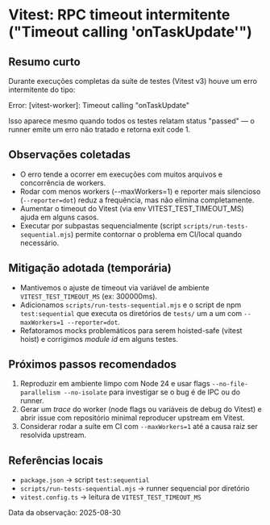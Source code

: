 <!-- SPDX-License-Identifier: MIT -->

# Vitest: RPC timeout intermitente ("Timeout calling 'onTaskUpdate'")

## Resumo curto

Durante execuções completas da suíte de testes (Vitest v3) houve um erro intermitente do tipo:

Error: [vitest-worker]: Timeout calling "onTaskUpdate"

Isso aparece mesmo quando todos os testes relatam status "passed" — o runner emite um erro não tratado e retorna exit code 1.

## Observações coletadas

- O erro tende a ocorrer em execuções com muitos arquivos e concorrência de workers.
- Rodar com menos workers (--maxWorkers=1) e reporter mais silencioso (`--reporter=dot`) reduz a frequência, mas não elimina completamente.
- Aumentar o timeout do Vitest (via env VITEST_TEST_TIMEOUT_MS) ajuda em alguns casos.
- Executar por subpastas sequencialmente (script `scripts/run-tests-sequential.mjs`) permite contornar o problema em CI/local quando necessário.

## Mitigação adotada (temporária)

- Mantivemos o ajuste de timeout via variável de ambiente `VITEST_TEST_TIMEOUT_MS` (ex: 300000ms).
- Adicionamos `scripts/run-tests-sequential.mjs` e o script de npm `test:sequential` que executa os diretórios de `tests/` um a um com `--maxWorkers=1 --reporter=dot`.
- Refatoramos mocks problemáticos para serem hoisted-safe (vitest hoist) e corrigimos _module id_ em alguns testes.

## Próximos passos recomendados

1. Reproduzir em ambiente limpo com Node 24 e usar flags `--no-file-parallelism --no-isolate` para investigar se o bug é de IPC ou do runner.
2. Gerar um _trace_ do worker (node flags ou variáveis de debug do Vitest) e abrir issue com repositório minimal reproducer upstream em Vitest.
3. Considerar rodar a suíte em CI com `--maxWorkers=1` até a causa raiz ser resolvida upstream.

## Referências locais

- `package.json` → script `test:sequential`
- `scripts/run-tests-sequential.mjs` → runner sequencial por diretório
- `vitest.config.ts` → leitura de `VITEST_TEST_TIMEOUT_MS`

Data da observação: 2025-08-30
